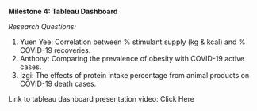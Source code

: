 **Milestone 4: Tableau Dashboard**

*Research Questions:*

1. Yuen Yee: Correlation between % stimulant supply (kg & kcal) and % COVID-19 recoveries.
2. Anthony: Comparing the prevalence of obesity with COVID-19 active cases.
3. Izgi: The effects of protein intake percentage from animal products on COVID-19 death cases.

Link to tableau dashboard presentation video: Click Here